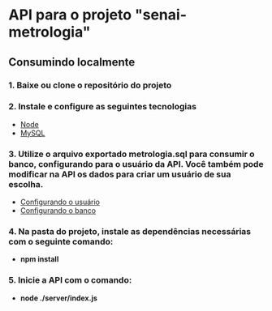 # API para o projeto "senai-metrologia"

## Consumindo localmente

### 1. Baixe ou clone o repositório do projeto

### 2. Instale e configure as seguintes tecnologias

- [Node](https://nodejs.org/en/)
- [MySQL](https://dev.mysql.com/downloads/installer/)

### 3. Utilize o arquivo exportado metrologia.sql para consumir o banco, configurando para o usuário da API. Você também pode modificar na API os dados para criar um usuário de sua escolha.

- [Configurando o usuário](https://www.hostinger.com.br/tutoriais/como-criar-usuario-mysql-e-conceder-privilegios/#:~:text=Para%20aplicar%20v%C3%A1rios%20privil%C3%A9gios%2C%20separe,%27nome_de_usu%C3%A1rio%27%20%40%20%27localhost%27%3B)
- [Configurando o banco](https://qastack.com.br/programming/17666249/how-do-i-import-an-sql-file-using-the-command-line-in-mysql)


### 4. Na pasta do projeto, instale as dependências necessárias com o seguinte comando:

- **npm install**

### 5. Inicie a API com o comando:

- **node ./server/index.js**


